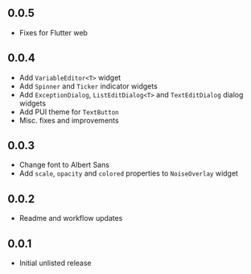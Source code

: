 ## 0.0.5
* Fixes for Flutter web

## 0.0.4

* Add `VariableEditor<T>` widget
* Add `Spinner` and `Ticker` indicator widgets
* Add `ExceptionDialog`, `ListEditDialog<T>` and `TextEditDialog` dialog widgets
* Add PUI theme for `TextButton`
* Misc. fixes and improvements

## 0.0.3

* Change font to Albert Sans
* Add `scale`, `opacity` and `colored` properties to `NoiseOverlay` widget

## 0.0.2

* Readme and workflow updates

## 0.0.1

* Initial unlisted release
